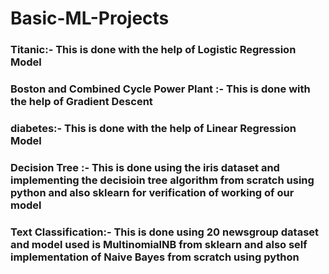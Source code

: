 # Basic-ML-Projects

### Titanic:- This is done with the help of Logistic Regression Model
### Boston and Combined Cycle Power Plant :- This is done with the help of Gradient Descent
### diabetes:- This is done with the help of Linear Regression Model
### Decision Tree :-  This is done using the iris dataset and implementing the decisioin tree algorithm from scratch using python and also sklearn for verification of working of our model
### Text Classification:- This is done using 20 newsgroup dataset and model used is MultinomialNB from sklearn and also self implementation of Naive Bayes from scratch using python
